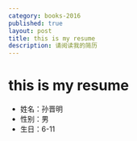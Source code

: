```yaml
---
category: books-2016
published: true
layout: post
title: this is my resume
description: 请阅读我的简历
---
```


# this is  my resume

- 姓名：孙晋明
- 性别：男
- 生日：6-11
